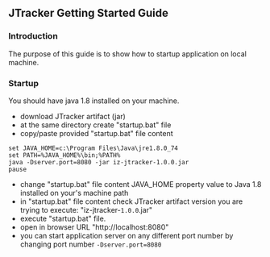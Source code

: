 ## JTracker Getting Started Guide

### Introduction

The purpose of this guide is to show how to startup application on local machine.

### Startup

You should have java 1.8 installed on your machine.

- download JTracker artifact (jar)
- at the same directory create "startup.bat" file
- copy/paste provided "startup.bat" file content

```
set JAVA_HOME=c:\Program Files\Java\jre1.8.0_74
set PATH=%JAVA_HOME%\bin;%PATH%
java -Dserver.port=8080 -jar iz-jtracker-1.0.0.jar
pause
```

- change "startup.bat" file content JAVA_HOME property value to Java 1.8 installed on your's machine path
- in "startup.bat" file content check JTracker artifact version you are trying to execute: "iz-jtracker-`1.0.0`.jar"
- execute "startup.bat" file.
- open in browser URL "http://localhost:8080"
- you can start application server on any different port number by changing port number `-Dserver.port=8080`
